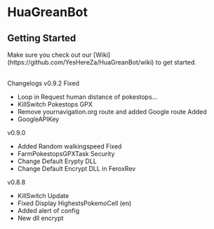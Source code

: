 # HuaGreanBot
<h2><a name="getting-started">Getting Started</a></h2>
Make sure you check out our [Wiki](https://github.com/YesHereZa/HuaGreanBot/wiki) to get started.
<br/><br/>

Changelogs
v0.9.2
Fixed
- Loop in Request human distance of pokestops...
- KillSwitch Pokestops GPX
- Remove yournavigation.org route and added Google route
Added
- GoogleAPIKey

v0.9.0
- Added Random walkingspeed
Fixed
- FarmPokestopsGPXTask
Security
- Change Default Erypty DLL
- Change Default Encrypt DLL in FeroxRev

v0.8.8
- KillSwitch Update
- Fixed Display HighestsPokemoCell (en)
- Added alert of config
- New dll encrypt
